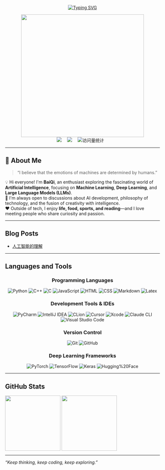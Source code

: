 <div align="center">

  <!-- 打字效果 --> 
  <a href="https://github.com/White-Qi"><img src="https://readme-typing-svg.demolab.com?font=Fira+Code&pause=1000&random=false&width=330&lines=console.log(%22Hello+World!%22);I'm+BaiQi%2C+Have+a+nice+day!" alt="Typing SVG" /></a> 
  <!-- python图片 --> 
  <img src="https://s2.loli.net/2024/05/16/n2wPkGMSgY7eKE3.png" width="400" >

  <!-- 个人资料徽标 -->

  <div> 
    <a href="https://www.zhihu.com/people/WhiteQi"><img src="https://img.shields.io/badge/Website-知乎主页-8c36db" /></a>&emsp; 
    <a href="https://x.com/WhiteQi1024"><img src="https://img.shields.io/badge/Twitter-推特-07c160" /></a>&emsp; 
    <!-- visitor --> 
    <img src="https://komarev.com/ghpvc/?username=White-Qi&label=Views&color=orange&style=flat" alt="访问量统计" />&emsp; 
  </div>

</div>

---

## 👋 About Me

> “I believe that the emotions of machines are determined by humans.”

💡 Hi everyone! I'm **BaiQi**, an enthusiast exploring the fascinating world of **Artificial Intelligence**, focusing on **Machine Learning**, **Deep Learning**, and **Large Language Models (LLMs)**.  
💬 I'm always open to discussions about AI development, philosophy of technology, and the fusion of creativity with intelligence.  
❤️ Outside of tech, I enjoy **life, food, sports, and reading**—and I love meeting people who share curiosity and passion.

---

## Blog Posts

- [人工智能的理解](https://www.zhihu.com/question/573935865/answer/1962627863678268038)

---

## Languages and Tools

<div align="center">

### Programming Languages
![Python](https://img.shields.io/badge/Python-3776AB?logo=python&logoColor=fff&style=flat)
![C++](https://img.shields.io/badge/C++-00599C?logo=cplusplus&logoColor=fff&style=flat)
![C](https://img.shields.io/badge/C-A8B9CC?logo=c&logoColor=000&style=flat)
![JavaScript](https://img.shields.io/badge/JavaScript-F7DF1E?logo=javascript&logoColor=000&style=flat)
![HTML](https://img.shields.io/badge/HTML-E34F26?logo=html5&logoColor=fff&style=flat)
![CSS](https://img.shields.io/badge/CSS-1572B6?logo=css3&logoColor=fff&style=flat)
![Markdown](https://img.shields.io/badge/Markdown-000000?logo=markdown&logoColor=fff&style=flat)
![Latex](https://img.shields.io/badge/Latex-F05032?logo=latex&logoColor=fff&style=flat)

### Development Tools & IDEs
![PyCharm](https://img.shields.io/badge/PyCharm-000000?logo=pycharm&logoColor=22D96B&style=flat)
![IntelliJ IDEA](https://img.shields.io/badge/IntelliJ%20IDEA-000000?logo=intellijidea&logoColor=F46D43&style=flat)
![CLion](https://img.shields.io/badge/CLion-000000?logo=clion&logoColor=21C8C7&style=flat)
![Cursor](https://img.shields.io/badge/Cursor-2E2E2E?logo=cursor&logoColor=fff&style=flat)
![Xcode](https://img.shields.io/badge/Xcode-1575F9?logo=xcode&logoColor=fff&style=flat)
![Claude CLI](https://img.shields.io/badge/Claude%20CLI-111111?logo=anthropic&logoColor=fff&style=flat)
![Visual Studio Code](https://img.shields.io/badge/VS%20Code-007ACC?logo=visualstudiocode&logoColor=fff&style=flat)

### Version Control
![Git](https://img.shields.io/badge/Git-F05032?logo=git&logoColor=fff&style=flat)
![GitHub](https://img.shields.io/badge/GitHub-181717?logo=github&logoColor=fff&style=flat)

### Deep Learning Frameworks
![PyTorch](https://img.shields.io/badge/PyTorch-EE4C2C?logo=pytorch&logoColor=fff&style=flat)
![TensorFlow](https://img.shields.io/badge/TensorFlow-FF6F00?logo=tensorflow&logoColor=fff&style=flat)
![Keras](https://img.shields.io/badge/Keras-D00000?logo=keras&logoColor=fff&style=flat)
![Hugging%20Face](https://img.shields.io/badge/Hugging%20Face-FFD21E?logo=huggingface&logoColor=000&style=flat)

</div>

---

## GitHub Stats

<div align="left"> 
  <img height='180' src="https://github-readme-stats.vercel.app/api/top-langs/?username=White-Qi&layout=compact&langs_count=8" align="center" /> 
  <img height='180' src="https://github-readme-stats.vercel.app/api?username=White-Qi&show_icons=true" align="center" /> 
</div>

---

*“Keep thinking, keep coding, keep exploring.”*
